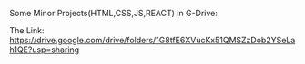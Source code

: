 Some Minor Projects(HTML,CSS,JS,REACT) in G-Drive:

The Link:
https://drive.google.com/drive/folders/1G8tfE6XVucKx51QMSZzDob2YSeLah1QE?usp=sharing
